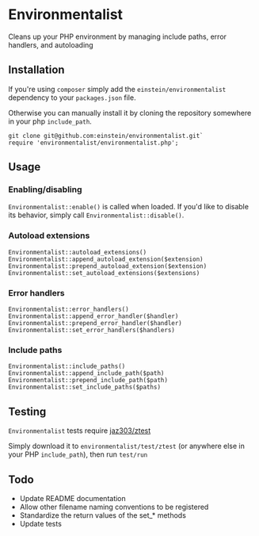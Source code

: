 # Environmentalist

Cleans up your PHP environment by managing include paths, error handlers, and autoloading


## Installation

If you're using `composer` simply add the `einstein/environmentalist` dependency to your `packages.json` file.

Otherwise you can manually install it by cloning the repository somewhere in your php `include_path`.

    git clone git@github.com:einstein/environmentalist.git`
    require 'environmentalist/environmentalist.php';


## Usage

### Enabling/disabling

`Environmentalist::enable()` is called when loaded. If you'd like to disable its behavior, simply call `Environmentalist::disable()`.

### Autoload extensions

    Environmentalist::autoload_extensions()
    Environmentalist::append_autoload_extension($extension)
    Environmentalist::prepend_autoload_extension($extension)
    Environmentalist::set_autoload_extensions($extensions)

### Error handlers

    Environmentalist::error_handlers()
    Environmentalist::append_error_handler($handler)
    Environmentalist::prepend_error_handler($handler)
    Environmentalist::set_error_handlers($handlers)

### Include paths

    Environmentalist::include_paths()
    Environmentalist::append_include_path($path)
    Environmentalist::prepend_include_path($path)
    Environmentalist::set_include_paths($paths)


## Testing

`Environmentalist` tests require [jaz303/ztest](http://github.com/jaz303/ztest)

Simply download it to `environmentalist/test/ztest` (or anywhere else in your PHP `include_path`), then run `test/run`


## Todo

* Update README documentation
* Allow other filename naming conventions to be registered
* Standardize the return values of the set_* methods
* Update tests